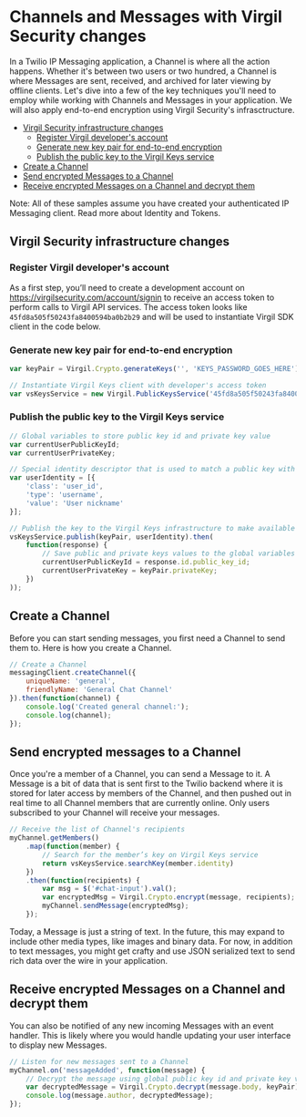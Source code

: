 # Channels and Messages with Virgil Security changes

In a Twilio IP Messaging application, a Channel is where all the action happens. Whether it's between two users or two hundred, a Channel is where Messages are sent, received, and archived for later viewing by offline clients. Let's dive into a few of the key techniques you'll need to employ while working with Channels and Messages in your application. We will also apply  end-to-end encryption using Virgil Security's infrasctructure.

* [Virgil Security infrastructure changes](#user-content-virgil-security-infrastructure-changes)
  * [Register Virgil developer's account](#user-content-register-virgil-developers-account)
  * [Generate new key pair for end-to-end encryption](#user-content-generate-new-key-pair-for-end-to-end-encryption)
  * [Publish the public key to the Virgil Keys service](#user-content-publish-the-public-key-to-the-virgil-keys-service)
* [Create a Channel](#user-content-create-a-channel)
* [Send encrypted Messages to a Channel](#user-content-send-encrypted-messages-to-a-channel)
* [Receive encrypted Messages on a Channel and decrypt them](#user-content-receive-encrypted-messages-on-a-channel-and-decrypt-them)

Note: All of these samples assume you have created your authenticated IP Messaging client. Read more about Identity and Tokens.

## Virgil Security infrastructure changes
### Register Virgil developer's account
As a first step, you’ll need to create a development account on https://virgilsecurity.com/account/signin to receive 
an access token to perform calls to Virgil API services. The access token looks like `45fd8a505f50243fa8400594ba0b2b29` 
and will be used to instantiate Virgil SDK client in the code below.

### Generate new key pair for end-to-end encryption
```javascript
var keyPair = Virgil.Crypto.generateKeys('', 'KEYS_PASSWORD_GOES_HERE');

// Instantiate Virgil Keys client with developer's access token
var vsKeysService = new Virgil.PublicKeysService('45fd8a505f50243fa8400594ba0b2b29');
```

### Publish the public key to the Virgil Keys service
```javascript
// Global variables to store public key id and private key value
var currentUserPublicKeyId;
var currentUserPrivateKey;

// Special identity descriptor that is used to match a public key with a user identity
var userIdentity = [{
    'class': 'user_id',
    'type': 'username',
    'value': 'User nickname'
}];

// Publish the key to the Virgil Keys infrastructure to make available for other users
vsKeysService.publish(keyPair, userIdentity).then(
    function(response) {
        // Save public and private keys values to the global variables for further encryption / decryption
        currentUserPublicKeyId = response.id.public_key_id;
        currentUserPrivateKey = keyPair.privateKey;
    })
)); 
```

## Create a Channel

Before you can start sending messages, you first need a Channel to send them to. Here is how you create a Channel.

```javascript
// Create a Channel
messagingClient.createChannel({
    uniqueName: 'general',
    friendlyName: 'General Chat Channel'
}).then(function(channel) {
    console.log('Created general channel:');
    console.log(channel);
});
```

## Send encrypted messages to a Channel

Once you're a member of a Channel, you can send a Message to it. A Message is a bit of data that is sent first to the Twilio backend where it is stored for later access by members of the Channel, and then pushed out in real time to all Channel members that are currently online. Only users subscribed to your Channel will receive your messages.

```javascript
// Receive the list of Channel's recipients
myChannel.getMembers()
    .map(function(member) {
        // Search for the member’s key on Virgil Keys service
        return vsKeysService.searchKey(member.identity)
    })
    .then(function(recipients) {
        var msg = $('#chat-input').val();
        var encryptedMsg = Virgil.Crypto.encrypt(message, recipients);
        myChannel.sendMessage(encryptedMsg);    
    });
```

Today, a Message is just a string of text. In the future, this may expand to include other media types, like images and binary data. For now, in addition to text messages, you might get crafty and use JSON serialized text to send rich data over the wire in your application.


## Receive encrypted Messages on a Channel and decrypt them

You can also be notified of any new incoming Messages with an event handler. This is likely where you would handle updating your user interface to display new Messages.

```javascript
// Listen for new messages sent to a Channel
myChannel.on('messageAdded', function(message) {
    // Decrypt the message using global public key id and private key values.
    var decryptedMessage = Virgil.Crypto.decrypt(message.body, keyPair);
    console.log(message.author, decryptedMessage);
});
```
